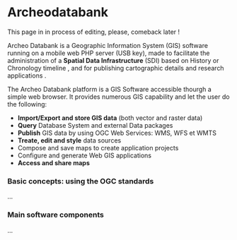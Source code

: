 # Archeodatabank

This page in in process of editing, please, comeback later !

Archeo Databank is a Geographic Information System (GIS) software running on a mobile web PHP server (USB key), made to facilitate the administration of a <b>Spatial Data Infrastructure</b> (SDI) based on History or Chronology timeline , and for publishing cartographic details and research applications .

The Archeo Databank platform is a GIS Software accessible thourgh a simple web browser. It provides numerous GIS capability and let the user do the following:

 * <b>Import/Export and store GIS data</b> (both vector and raster data)
 * <b>Query</b> Database System and external Data packages
 * <b>Publish</b> GIS data by using OGC Web Services: WMS, WFS et WMTS
 * <b>Treate, edit and style</b> data sources
 * Compose and save maps to create application projects
 * Configure and generate Web GIS applications
 * <b>Access and share maps</b>

<h3>Basic concepts: using the OGC standards</h3>

...

<h3>Main software components</h3>

...

